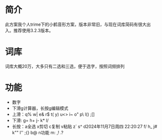 # 简介
此方案我个人trime下的小鹤音形方案，版本非常旧，与现在词库简码有很大出入。推荐使用3.2.3版本。

# 词库
词库大概20万，大多只有二选和三选，便于选字，按照词频排列

# 功能
- 数字
- 下滑g计算器，长按g编辑模式
- 上滑：q% w| e& r$ t( y) u<> i~ o" p\ l() ;[]
- 下滑: g= h+ j- k* l/
- 长按：a全选 x剪切 c复制 v粘贴 z` s^ d2024年11月7日周四 22:20:27 f/ h_ j# k"" l'' ;{} b@ n功能 m: ,! .?

